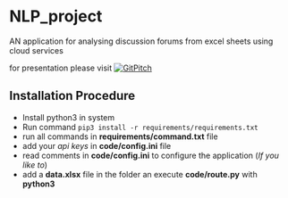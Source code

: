 # NLP_project
AN application for analysing discussion forums from excel sheets using cloud services

for presentation please visit [![GitPitch](https://gitpitch.com/assets/badge.svg)](https://gitpitch.com/abhilashreddyy/NLP_project/master?grs=github&t=white)

## Installation Procedure

* Install python3 in system
* Run command ```pip3 install -r requirements/requirements.txt```
* run all commands in **requirements/command.txt** file
* add your *api keys* in **code/config.ini** file
* read comments in **code/config.ini** to configure the application (*If you like to*)
* add a **data.xlsx** file in the folder an execute **code/route.py** with **python3**
